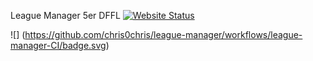 League Manager 5er DFFL
[![Website Status](https://img.shields.io/website?url=http%3A%2F%2F172.104.138.159)](http://172.104.138.159)

![] (https://github.com/chris0chris/league-manager/workflows/league-manager-CI/badge.svg)

